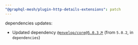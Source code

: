 ```yaml
---
"@graphql-mesh/plugin-http-details-extensions": patch
---
```

dependencies updates:
  - Updated dependency [`@envelop/core@5.0.3` ↗︎](https://www.npmjs.com/package/@envelop/core/v/5.0.3) (from `5.0.2`, in `dependencies`)
